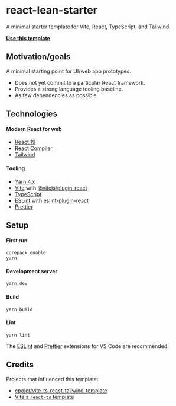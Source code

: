# react-lean-starter

A minimal starter template for Vite, React, TypeScript, and Tailwind.

[**Use this template**](https://github.com/new?template_name=react-lean-starter&template_owner=huntie)

## Motivation/goals

A minimal starting point for UI/web app prototypes.

- Does not yet commit to a particular React framework.
- Provides a strong language tooling baseline.
- As few dependencies as possible.

## Technologies

#### Modern React for web

- [React 19](https://react.dev/)
- [React Compiler](https://react.dev/learn/react-compiler)
- [Tailwind](https://tailwindcss.com/)

#### Tooling

- [Yarn 4.x](https://yarnpkg.com/)
- [Vite](https://vite.dev/) with [@vitejs/plugin-react](https://github.com/vitejs/vite-plugin-react)
- [TypeScript](https://www.typescriptlang.org/)
- [ESLint](https://eslint.org/) with [eslint-plugin-react](https://github.com/jsx-eslint/eslint-plugin-react)
- [Prettier](https://prettier.io/)

## Setup

#### First run

    corepack enable
    yarn

#### Development server

    yarn dev
    
#### Build

    yarn build

#### Lint

    yarn lint
    
The [ESLint](https://marketplace.visualstudio.com/items?itemName=dbaeumer.vscode-eslint) and [Prettier](https://marketplace.visualstudio.com/items?itemName=esbenp.prettier-vscode) extensions for VS Code are recommended.

## Credits

Projects that influenced this template:

- [cpojer/vite-ts-react-tailwind-template](https://github.com/cpojer/vite-ts-react-tailwind-template)
- [Vite's `react-ts` template](https://stackblitz.com/edit/vitejs-vite-mzywbgqd?file=index.html&terminal=dev)
